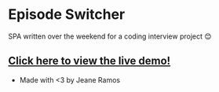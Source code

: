 # Episode Switcher

SPA written over the weekend for a coding interview project 😊

## [Click here to view the live demo!](http://agile-bastion-13029.herokuapp.com/)

- Made with <3 by Jeane Ramos
